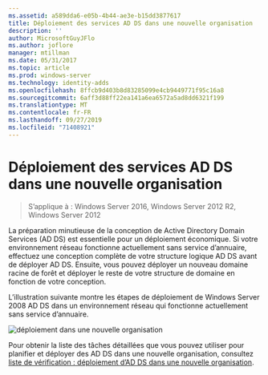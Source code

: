 ```yaml
---
ms.assetid: a589dda6-e05b-4b44-ae3e-b15dd3877617
title: Déploiement des services AD DS dans une nouvelle organisation
description: ''
author: MicrosoftGuyJFlo
ms.author: joflore
manager: mtillman
ms.date: 05/31/2017
ms.topic: article
ms.prod: windows-server
ms.technology: identity-adds
ms.openlocfilehash: 8ffcb9d403b8d83285099e4cb9449771f95c16a8
ms.sourcegitcommit: 6aff3d88ff22ea141a6ea6572a5ad8dd6321f199
ms.translationtype: MT
ms.contentlocale: fr-FR
ms.lasthandoff: 09/27/2019
ms.locfileid: "71408921"
---
```

# <a name="deploying-ad-ds-in-a-new-organization"></a>Déploiement des services AD DS dans une nouvelle organisation

>S’applique à : Windows Server 2016, Windows Server 2012 R2, Windows Server 2012

La préparation minutieuse de la conception de Active Directory Domain Services (AD DS) est essentielle pour un déploiement économique. Si votre environnement réseau fonctionne actuellement sans service d’annuaire, effectuez une conception complète de votre structure logique AD DS avant de déployer AD DS. Ensuite, vous pouvez déployer un nouveau domaine racine de forêt et déployer le reste de votre structure de domaine en fonction de votre conception.  
  
L’illustration suivante montre les étapes de déploiement de Windows Server 2008 AD DS dans un environnement réseau qui fonctionne actuellement sans service d’annuaire.  
  
![déploiement dans une nouvelle organisation](media/Deploying-AD-DS-in-a-New-Organization/daa38971-86f2-4033-9442-0cdff9ecc48f.gif)  
  
Pour obtenir la liste des tâches détaillées que vous pouvez utiliser pour planifier et déployer des AD DS dans une nouvelle organisation, consultez [liste de vérification : déploiement d’AD DS dans une nouvelle organisation](https://technet.microsoft.com/library/cc725897.aspx).  
  


